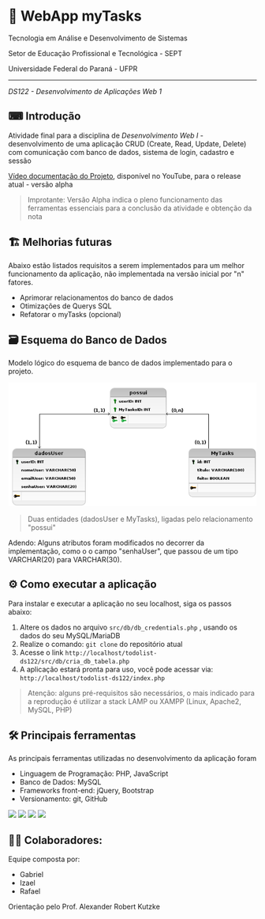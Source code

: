 #  📑 WebApp myTasks

Tecnologia em Análise e Desenvolvimento de Sistemas

Setor de Educação Profissional e Tecnológica - SEPT

Universidade Federal do Paraná - UFPR
***
*DS122 - Desenvolvimento de Aplicações Web 1*

## ⌨ Introdução

Atividade final para a disciplina de _Desenvolvimento Web I_ - desenvolvimento de uma aplicação CRUD (Create, Read, Update, Delete) com comunicação com banco de dados, sistema de login, cadastro e sessão

[Vídeo documentação do Projeto](https://www.youtube.com/watch?v=TDKBTakZw4w), disponível no YouTube, para o release atual - versão alpha

> Improtante: Versão Alpha indica o pleno funcionamento das ferramentas essenciais para a conclusão da atividade e obtenção da nota

## 🏗️ Melhorias futuras

Abaixo estão listados requisitos a serem implementados para um melhor funcionamento da aplicação, não implementada na versão inicial por "n" fatores.

- Aprimorar relacionamentos do banco de dados
- Otimizações de Querys SQL
- Refatorar o myTasks (opcional)

## 🗃️ Esquema do Banco de Dados

Modelo lógico do esquema de banco de dados implementado para o projeto.

![Modelo Lógico](images/esquema-bancodados.png)
> Duas entidades (dadosUser e MyTasks), ligadas pelo relacionamento "possui"

Adendo: Alguns atributos foram modificados no decorrer da implementação, como o o campo "senhaUser", que passou de um tipo VARCHAR(20) para VARCHAR(30).

## ⚙️ Como executar a aplicação

Para instalar e executar a aplicação no seu localhost, siga os passos abaixo:

1. Altere os dados no arquivo `src/db/db_credentials.php` , usando os dados do seu MySQL/MariaDB
2. Realize o comando: `git clone` do repositório atual
3. Acesse o link `http://localhost/todolist-ds122/src/db/cria_db_tabela.php`
4. A aplicação estará pronta para uso, você pode acessar via: `http://localhost/todolist-ds122/index.php`

> Atenção: alguns pré-requisitos são necessários, o mais indicado para a reprodução é utilizar a stack LAMP ou XAMPP (Linux, Apache2, MySQL, PHP)

## 🛠️ Principais ferramentas

As principais ferramentas utilizadas no desenvolvimento da aplicação foram

- Linguagem de Programação: PHP, JavaScript
- Banco de Dados: MySQL
- Frameworks front-end: jQuery, Bootstrap
- Versionamento: git, GitHub


![](https://img.shields.io/badge/Code-PHP-informational?style=flat&logo=PHP&logoColor=white&color=787cb5)
![](https://img.shields.io/badge/Code-JavaScript-informational?style=flat&logo=JavaScript&logoColor=white&color=f7df1e)
![](https://img.shields.io/badge/Tool-MySQL-informational?style=flat&logo=MySQL&logoColor=white&color=f29111)
![](https://img.shields.io/badge/Tool-Git-informational?style=flat&logo=Git&logoColor=white&color=f34f29)

## 👨‍💻 Colaboradores:

Equipe composta por:
- Gabriel
- Izael
- Rafael 

Orientação pelo Prof. Alexander Robert Kutzke
